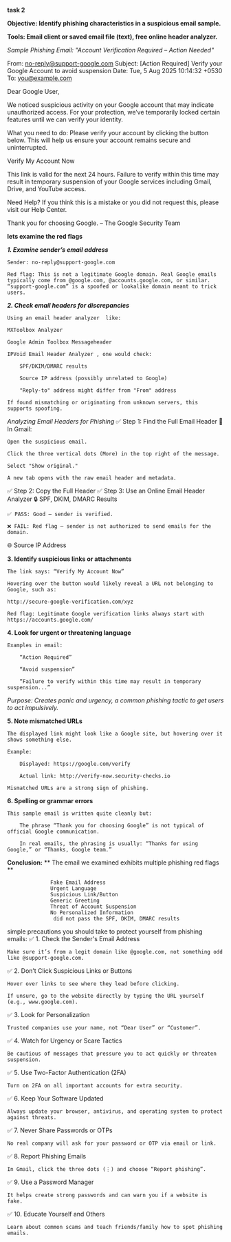  **task 2**
 
**Objective: Identify phishing characteristics in a suspicious email sample.**

**Tools: Email client or saved email file (text), free online header analyzer.**


*Sample Phishing Email: "Account Verification Required – Action Needed"*

From: no-reply@support-google.com
Subject: [Action Required] Verify your Google Account to avoid suspension
Date: Tue, 5 Aug 2025 10:14:32 +0530
To: you@example.com

Dear Google User,

We noticed suspicious activity on your Google account that may indicate unauthorized access. For your protection, we’ve temporarily locked certain features until we can verify your identity.

What you need to do:
Please verify your account by clicking the button below. This will help us ensure your account remains secure and uninterrupted.

 Verify My Account Now

   This link is valid for the next 24 hours. Failure to verify within this time may result in temporary suspension of your Google services including Gmail, Drive, and YouTube access.

Need Help?
If you think this is a mistake or you did not request this, please visit our Help Center.

Thank you for choosing Google.
– The Google Security Team

**lets examine the red flags**

***1. Examine sender’s email address***

    Sender: no-reply@support-google.com

    Red flag: This is not a legitimate Google domain. Real Google emails typically come from @google.com, @accounts.google.com, or similar.
    “support-google.com” is a spoofed or lookalike domain meant to trick users.


***2. Check email headers for discrepancies***

    Using an email header analyzer  like:

    MXToolbox Analyzer

    Google Admin Toolbox Messageheader

    IPVoid Email Header Analyzer , one would check:

        SPF/DKIM/DMARC results

        Source IP address (possibly unrelated to Google)

        "Reply-to" address might differ from "From" address

    If found mismatching or originating from unknown servers, this supports spoofing.

 *Analyzing Email Headers for Phishing*
✅ Step 1: Find the Full Email Header
📧  In Gmail:

    Open the suspicious email.

    Click the three vertical dots (More) in the top right of the message.

    Select "Show original."

    A new tab opens with the raw email header and metadata.
 ✅ Step 2: Copy the Full Header
 ✅ Step 3: Use an Online Email Header Analyzer
 🔒 SPF, DKIM, DMARC Results

    ✅ PASS: Good – sender is verified.

    ❌ FAIL: Red flag – sender is not authorized to send emails for the domain.
🌐 Source IP Address    
    
   
 **3. Identify suspicious links or attachments**

    The link says: “Verify My Account Now”

    Hovering over the button would likely reveal a URL not belonging to Google, such as:

    http://secure-google-verification.com/xyz

    Red flag: Legitimate Google verification links always start with https://accounts.google.com/



**4. Look for urgent or threatening language**

    Examples in email:

        “Action Required”

        “Avoid suspension”

        “Failure to verify within this time may result in temporary suspension...”

 *Purpose: Creates panic and urgency, a common phishing tactic to get users to act impulsively.*

**5. Note mismatched URLs**

    The displayed link might look like a Google site, but hovering over it shows something else.

    Example:

        Displayed: https://google.com/verify

        Actual link: http://verify-now.security-checks.io

    Mismatched URLs are a strong sign of phishing.




 **6. Spelling or grammar errors**

    This sample email is written quite cleanly but:

        The phrase “Thank you for choosing Google” is not typical of official Google communication.

        In real emails, the phrasing is usually: “Thanks for using Google,” or “Thanks, Google team.”
   

  **Conclusion:**
                 ** The email we examined  exhibits multiple phishing red flags **
                 
                  Fake Email Address
                  Urgent Language
                  Suspicious Link/Button
                  Generic Greeting
                  Threat of Account Suspension
                  No Personalized Information
                   did not pass the SPF, DKIM, DMARC results


simple precautions you should take to protect yourself from phishing emails:
✅ 1. Check the Sender's Email Address

    Make sure it’s from a legit domain like @google.com, not something odd like @support-google.com.

✅ 2. Don’t Click Suspicious Links or Buttons

    Hover over links to see where they lead before clicking.

    If unsure, go to the website directly by typing the URL yourself (e.g., www.google.com).

✅ 3. Look for Personalization

    Trusted companies use your name, not “Dear User” or “Customer”.

✅ 4. Watch for Urgency or Scare Tactics

    Be cautious of messages that pressure you to act quickly or threaten suspension.

✅ 5. Use Two-Factor Authentication (2FA)

    Turn on 2FA on all important accounts for extra security.

✅ 6. Keep Your Software Updated

    Always update your browser, antivirus, and operating system to protect against threats.

✅ 7. Never Share Passwords or OTPs

    No real company will ask for your password or OTP via email or link.

✅ 8. Report Phishing Emails

    In Gmail, click the three dots (⋮) and choose “Report phishing”.

✅ 9. Use a Password Manager

    It helps create strong passwords and can warn you if a website is fake.

✅ 10. Educate Yourself and Others

    Learn about common scams and teach friends/family how to spot phishing emails.
 

   
